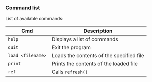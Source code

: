 ### Command list
List of available commands:

Cmd               | Description
------------------|-----------------------
`help`            | Displays a list of commands
`quit`            | Exit the program
`load <filename>` | Loads the contents of the specified file
`print`           | Prints the contents of the loaded file
`ref`             | Calls `refresh()`
